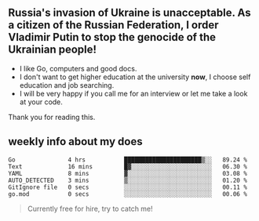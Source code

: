 ## Russia's invasion of Ukraine is unacceptable. As a citizen of the Russian Federation, I order Vladimir Putin to stop the genocide of the Ukrainian people!

- I like Go, computers and good docs.
- I don't want to get higher education at the university **now**, I choose self education and job searching.
- I will be very happy if you call me for an interview or let me take a look at your code.

Thank you for reading this.

## weekly info about my does
<!--START_SECTION:waka-->

```text
Go               4 hrs           ██████████████████████▒░░   89.24 %
Text             16 mins         █▓░░░░░░░░░░░░░░░░░░░░░░░   06.30 %
YAML             8 mins          ▓░░░░░░░░░░░░░░░░░░░░░░░░   03.08 %
AUTO_DETECTED    3 mins          ▒░░░░░░░░░░░░░░░░░░░░░░░░   01.20 %
GitIgnore file   0 secs          ░░░░░░░░░░░░░░░░░░░░░░░░░   00.11 %
go.mod           0 secs          ░░░░░░░░░░░░░░░░░░░░░░░░░   00.06 %
```

<!--END_SECTION:waka-->

> Currently free for hire, try to catch me!
